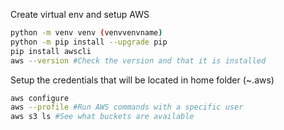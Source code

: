 Create virtual env and setup AWS

```sh
python -m venv venv (venvvenvname)
python -m pip install --upgrade pip
pip install awscli
aws --version #Check the version and that it is installed 
```

Setup the credentials that will be located in home folder (~.aws)
```sh
aws configure
aws --profile #Run AWS commands with a specific user
aws s3 ls #See what buckets are available
```

